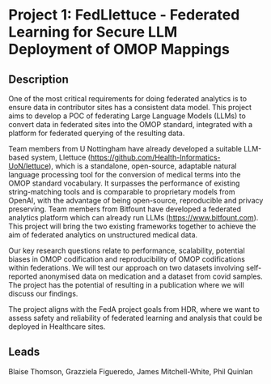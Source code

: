 # Project 1: FedLlettuce - Federated Learning for Secure LLM Deployment of OMOP Mappings

## Description

One of the most critical requirements for doing federated analytics is to ensure data in contributor sites has a consistent data model. This project aims to develop a POC of federating Large Language Models (LLMs) to convert data in federated sites into the OMOP standard, integrated with a platform for federated querying of the resulting data. 

Team members from U Nottingham have already developed a suitable LLM-based system, Llettuce (https://github.com/Health-Informatics-UoN/lettuce), which is a standalone, open-source, adaptable natural language processing tool for the conversion of medical terms into the OMOP standard vocabulary. It surpasses the performance of existing string-matching tools and is comparable to proprietary models from OpenAI, with the advantage of being open-source, reproducible and privacy preserving. Team members from Bitfount have developed a federated analytics platform which can already run LLMs (https://www.bitfount.com). This project will bring the two existing frameworks together to achieve the aim of federated analytics on unstructured medical data. 

Our key research questions relate to performance, scalability, potential biases in OMOP codification and reproducibility of OMOP codifications within federations. We will test our approach on two datasets involving self-reported anonymised data on medication and a dataset from covid samples. The project has the potential of resulting in a publication where we will discuss our findings.

The project aligns with the FedA project goals from HDR, where we want to assess safety and reliability of federated learning and analysis that could be deployed in Healthcare sites.

## Leads

Blaise Thomson, Grazziela Figueredo, James Mitchell-White, Phil Quinlan
